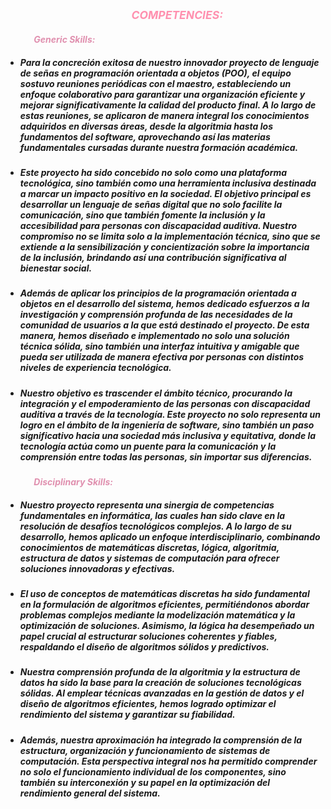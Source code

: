 
<h2 style="color:#ff90af; margin-left:40%"><sub><i>COMPETENCIES:</h3>
<h4 style="color:#E090af; margin-left:9% "><em><i>Generic Skills:</h3>




* <h5>Para la concreción exitosa de nuestro innovador proyecto de lenguaje de señas en programación orientada a objetos (POO), el equipo sostuvo reuniones periódicas con el maestro, estableciendo un enfoque colaborativo para garantizar una organización eficiente y mejorar significativamente la calidad del producto final. A lo largo de estas reuniones, se aplicaron de manera integral los conocimientos adquiridos en diversas áreas, desde la algoritmia hasta los fundamentos del software, aprovechando así las materias fundamentales cursadas durante nuestra formación académica.

* <h5>Este proyecto ha sido concebido no solo como una plataforma tecnológica, sino también como una herramienta inclusiva destinada a marcar un impacto positivo en la sociedad. El objetivo principal es desarrollar un lenguaje de señas digital que no solo facilite la comunicación, sino que también fomente la inclusión y la accesibilidad para personas con discapacidad auditiva. Nuestro compromiso no se limita solo a la implementación técnica, sino que se extiende a la sensibilización y concientización sobre la importancia de la inclusión, brindando así una contribución significativa al bienestar social.

* <h5>Además de aplicar los principios de la programación orientada a objetos en el desarrollo del sistema, hemos dedicado esfuerzos a la investigación y comprensión profunda de las necesidades de la comunidad de usuarios a la que está destinado el proyecto. De esta manera, hemos diseñado e implementado no solo una solución técnica sólida, sino también una interfaz intuitiva y amigable que pueda ser utilizada de manera efectiva por personas con distintos niveles de experiencia tecnológica.

* <h5>Nuestro objetivo es trascender el ámbito técnico, procurando la integración y el empoderamiento de las personas con discapacidad auditiva a través de la tecnología. Este proyecto no solo representa un logro en el ámbito de la ingeniería de software, sino también un paso significativo hacia una sociedad más inclusiva y equitativa, donde la tecnología actúa como un puente para la comunicación y la comprensión entre todas las personas, sin importar sus diferencias.

<h4 style="color:#E090af; margin-left:9% "><em><i>Disciplinary Skills:</h3>

* ##### Nuestro proyecto representa una sinergia de competencias fundamentales en informática, las cuales han sido clave en la resolución de desafíos tecnológicos complejos. A lo largo de su desarrollo, hemos aplicado un enfoque interdisciplinario, combinando conocimientos de matemáticas discretas, lógica, algoritmia, estructura de datos y sistemas de computación para ofrecer soluciones innovadoras y efectivas.

* ##### El uso de conceptos de matemáticas discretas ha sido fundamental en la formulación de algoritmos eficientes, permitiéndonos abordar problemas complejos mediante la modelización matemática y la optimización de soluciones. Asimismo, la lógica ha desempeñado un papel crucial al estructurar soluciones coherentes y fiables, respaldando el diseño de algoritmos sólidos y predictivos.

* ##### Nuestra comprensión profunda de la algoritmia y la estructura de datos ha sido la base para la creación de soluciones tecnológicas sólidas. Al emplear técnicas avanzadas en la gestión de datos y el diseño de algoritmos eficientes, hemos logrado optimizar el rendimiento del sistema y garantizar su fiabilidad.

* ##### Además, nuestra aproximación ha integrado la comprensión de la estructura, organización y funcionamiento de sistemas de computación. Esta perspectiva integral nos ha permitido comprender no solo el funcionamiento individual de los componentes, sino también su interconexión y su papel en la optimización del rendimiento general del sistema.